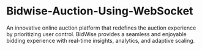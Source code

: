# Bidwise-Auction-Using-WebSocket
An innovative online auction platform that redefines the auction experience by prioritizing user control. BidWise provides a seamless and enjoyable bidding experience with real-time insights, analytics, and adaptive scaling.
